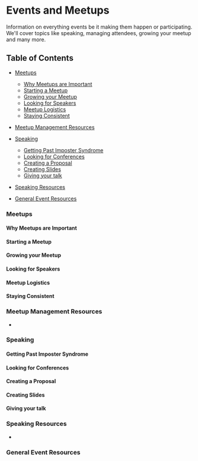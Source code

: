 # Events and Meetups 
Information on everything events be it making them happen or participating. We'll cover topics like speaking, managing attendees, growing your meetup and many more.

## Table of Contents
- [Meetups]()
  - [Why Meetups are Important]()
  - [Starting a Meetup]()
  - [Growing your Meetup]()
  - [Looking for Speakers]()
  - [Meetup Logistics]()
  - [Staying Consistent]()
- [Meetup Management Resources]()

- [Speaking]()
  - [Getting Past Imposter Syndrome]()
  - [Looking for Conferences]()
  - [Creating a Proposal]()
  - [Creating Slides]()
  - [Giving your talk]()
- [Speaking Resources]()

- [General Event Resources]()


### Meetups
#### Why Meetups are Important
#### Starting a Meetup
#### Growing your Meetup
#### Looking for Speakers
#### Meetup Logistics
#### Staying Consistent 
### Meetup Management Resources
-

### Speaking 
#### Getting Past Imposter Syndrome
#### Looking for Conferences
#### Creating a Proposal
#### Creating Slides
#### Giving your talk
### Speaking Resources
-

### General Event Resources
